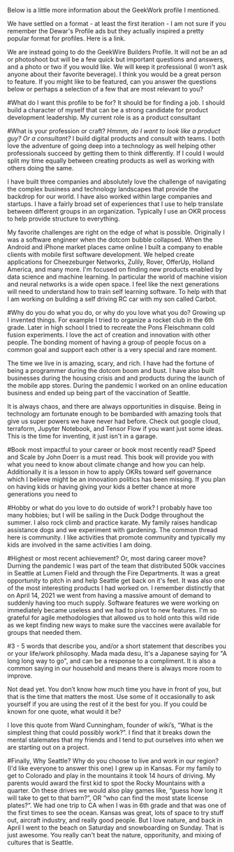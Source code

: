 Below is a little more information about the GeekWork profile I mentioned.

We have settled on a format - at least the first iteration - I am not sure if you remember the Dewar's Profile ads but they actually inspired a pretty popular format for profiles. Here is a link.


We are instead going to do the GeekWire Builders Profile. It will not be an ad or photoshoot but will be a few quick but important questions and answers, and a photo or two if you would like. We will keep it professional (I won't ask anyone about their favorite beverage). I think you would be a great person to feature.  If you might like to be featured, can you answer the questions below or perhaps a selection of a few that are most relevant to you?

#What do I want this profile to be for?
It should be for finding a job. I should build a character of myself that can be a strong candidate for product development leadership. My current role is as a product consultant

#What is your profession or craft?
*Hmmm, do I want to look like a product guy? Or a consultant?*
I build digital products and consult with teams. I both love the adventure of going deep into a technology as well helping other professionals succeed by getting them to think differently. If I could I would split my time equally between creating products as well as working with others doing the same.

I have built three companies and absolutely love the challenge of navigating the complex business and technology landscapes that provide the backdrop for our world. I have also worked within large companies and startups. I have a fairly broad set of experiences that I use to help translate between different groups in an organization. Typically I use an OKR process to help provide structure to everything.

My favorite challenges are right on the edge of what is possible. Originally I was a software engineer when the dotcom bubble collapsed. When the Android and iPhone market places came online I built a company to enable clients with mobile first software development. We helped create applications for Cheezeburger Networks, Zulily, Rover, OfferUp, Holland America, and many more. I'm focused on finding new products enabled by data science and machine learning. In particular the world of machine vision and neural networks is a wide open space. I feel like the next generations will need to understand how to train self learning software. To help with that I am working on building a self driving RC car with my son called Carbot.


#Why do you do what you do, or why do you love what you do?
Growing up I invented things. For example I tried to organize a rocket club in the 6th grade. Later in high school I tried to recreate the Pons Fleischmann cold fusion experiments. I love the act of creation and innovation with other people. The bonding moment of having a group of people focus on a common goal and support each other is a very special and rare moment.

The time we live in is amazing, scary, and rich. I have had the fortune of being a programmer during the dotcom boom and bust. I have also built businesses during the housing crisis and and products during the launch of the mobile app stores. During the pandemic I worked on an online education business and ended up being part of the vaccination of Seattle.

It is always chaos, and there are always opportunities in disquise. Being in technology am fortunate enough to be bombarded with amazing tools that give us super powers we have never had before. Check out google cloud, terraform, Jupyter Notebook, and Tensor Flow if you want just some ideas. This is the time for inventing, it just isn't in a garage.



#Book most impactful to your career or book most recently read?
Speed and Scale by John Doerr is a must read. This book will provide you with what you need to know about climate change and how you can help. Additionally it is a lesson in how to apply OKRs toward self governance which I believe might be an innovation politics has been missing. If you plan on having kids or having giving your kids a better chance at more generations you need to



#Hobby or what do you love to do outside of work?
I probably have too many hobbies; but I will be sailing in the Duck Dodge throughout the summer. I also rock climb and practice karate. My family raises handicap assistance dogs and we experiment with gardening. The common thread here is community. I like activities that promote community and typically my kids are involved in the same activities I am doing.


#Highest or most recent achievement? Or, most daring career move?
Durning the pandemic I was part of the team that distributed 500k vaccines in Seattle at Lumen Field and through the Fire Departments. It was a great opportunity to pitch in and help Seattle get back on it's feet. It was also one of the most interesting products I had worked on. I remember distinctly that on April 14, 2021 we went from having a massive amount of demand to suddenly having too much supply. Software features we were working on immediately became useless and we had to pivot to new features. I'm so grateful for agile methodologies that allowed us to hold onto this wild ride as we kept finding new ways to make sure the vaccines were available for groups that needed them.

#3 - 5 words that describe you, and/or a short statement that describes you or your life/work philosophy.
Mada mada desu, It's a Japanese saying for "A long long way to go", and can be a response to a compliment. It is also a common saying in our household and means there is always more room to improve.

Not dead yet. You don’t know how much time you have in front of you, but that is the time that matters the most. Use some of it occasionally to ask yourself if you are using the rest of it the best for you.
If you could be known for one quote, what would it be?

I love this quote from Ward Cunningham, founder of wiki’s, “What is the simplest thing that could possibly work?”. I find that it breaks down the mental stalemates that my friends and I tend to put ourselves into when we are starting out on a project.

#Finally, Why Seattle? Why do you choose to live and work in our region? (I'd like everyone to answer this one)
I grew up in Kansas. For my family to get to Colorado and play in the mountains it took 14 hours of driving. My parents would award the first kid to spot the Rocky Mountains with a quarter. On these drives we would also play games like, “guess how long it will take to get to that barn?”, OR “who can find the most state license plates?”. We had one trip to CA when I was in 6th grade and that was one of the first times to see the ocean. Kansas was great, lots of space to try stuff out, aircraft industry, and really good people. But I love nature, and back in April I went to the beach on Saturday and snowboarding on Sunday. That is just awesome. You really can't beat the nature, opporitunity, and mixing of cultures that is Seattle.
